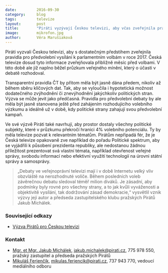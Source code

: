```yaml
---
date:         2016-09-30
category:     blog
tags:         televize
layout:       post
title:        "Piráti vyzývají Českou televizi, aby včas zveřejnila pravidla pro předvolební debaty." 
image:        mikrofon.jpg
author:       Věra Marušiaková
---
```


Piráti vyzvali Českou televizi, aby s dostatečným předstihem zveřejnila pravidla pro předvolební vysílání k parlamentním volbám v roce 2017. Česká televize dosud tyto informace zveřejňovala přibližně měsíc před volbami. V této době ale již naplno běžel průzkum veřejného mínění, který o účasti v debatě rozhodoval.

Transparentní pravidla ČT by přitom měla být jasně dána předem, nikoliv až během sběru klíčových dat. Tak, aby se vyloučila i hypotetická možnost dodatečného zvýhodnění či znevýhodnění jakýchkoliv politických stran. Výzva se může jevit jako předčasná. Pravidla pro předvolební debaty by ale měla být jasně stanovena ještě před zahájením rozhodujícího volebního výzkumu a ideálně už v době, kdy politické strany zahajují svou předvolební kampaň.

Ve své výzvě Piráti také navrhují, aby prostor dostaly všechny politické subjekty, které v průzkumu překročí hranici 4% volebního potenciálu. Ty by měla televize pozvat k relevantním tématům. Pirátům nepřipadá fér, že je Česká televize opakovaně zve například do pořadu Politické spektrum, aby se vyjádřili k působení prezidenta republiky, ale nedostanou žádnou příležitost prezentovat svá vlastní témata, například otevřenost veřejné správy, svobodu informací nebo efektivní využití technologií na úrovni státní správy a samosprávy.

> „Debaty ve veřejnoprávní televizi mají i v době Internetu velký vliv obzvláště na nerozhodnuté voliče. Během posledních voleb závěrečnou debatu sledoval téměř milion diváků. Je zásadní, aby podmínky byly rovné pro všechny strany, a to jak kvůli vyváženosti a objektivitě vysílání, tak dodržování zásad demokracie,“ vysvětlil vznik výzvy její autor a předseda zastupitelského klubu pražských Pirátů Jakub Michálek.

### Související odkazy

* [Výzva Pirátů pro Českou televizi](https://github.com/pirati-byro/spisy-parl-2016/blob/master/4017-vcasna-pravidla-ct/01-zadost/main_signed.pdf)

### Kontakt

* [Mgr. et Mgr. Jakub Michálek](https://www.pirati.cz/lide/jakub_michalek), [jakub.michalek@pirati.cz](jakub.michalek@pirati.cz), 775 978 550, pražský zastupitel a předseda pražských Pirátů
* [Mikuláš Ferjenčík](https://www.pirati.cz/lide/mikulas_ferjencik), [mikulas.ferjencik@pirati.cz](mikulas.ferjencik@pirati.cz), 737 943 770, vedoucí mediálního odboru
